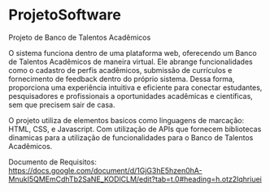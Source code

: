 # ProjetoSoftware
Projeto de Banco de Talentos Acadêmicos 

O sistema funciona dentro de uma plataforma web, oferecendo um Banco de Talentos Acadêmicos de maneira virtual. Ele abrange funcionalidades como o cadastro de perfis acadêmicos, submissão de currículos e fornecimento de feedback dentro do próprio sistema. Dessa forma, proporciona uma experiência intuitiva e eficiente para conectar estudantes, pesquisadores e profissionais a oportunidades acadêmicas e científicas, sem que precisem sair de casa.

O projeto utiliza de elementos basicos como linguagens de marcação: HTML, CSS, e Javascript. Com utilização de APIs que fornecem bibliotecas dinamicas para a utilização de funcionalidades para o Banco de Talentos Acadêmicos.

Documento de Requisitos: https://docs.google.com/document/d/1GjG3hE5hzen0hA-MnukI5QMEmCdhTb2SaNE_KODlCLM/edit?tab=t.0#heading=h.otz2lqhriuei
